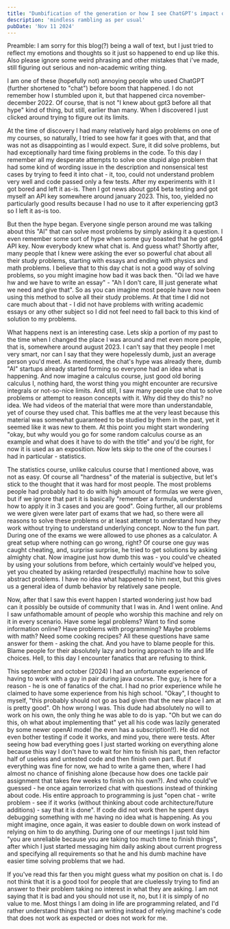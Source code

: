 ```yaml
---
title: "Dumbification of the generation or how I see ChatGPT's impact on society"
description: 'mindless rambling as per usual'
pubDate: 'Nov 11 2024'
---
```



Preamble: I am sorry for this blog(?) being a wall of text, but I just tried to reflect my emotions and thoughts so it just so happened to end up like this. Also please ignore some weird phrasing and other mistakes that i've made, still figuring out serious and non-academic writing thing.

I am one of these (hopefully not) annoying people who used ChatGPT (further shortened to "chat") before boom that happened. I do not remember how I stumbled upon it, but that happened circa november-december 2022. Of course, that is not "I knew about gpt3 before all that hype" kind of thing, but still, earlier than many. When I discovered I just clicked around trying to figure out its limits.


At the time of discovery I had many relatively hard algo problems on one of my courses, so naturally, I tried to see how far it goes with that, and that was not as disappointing as I would expect. Sure, it did solve problems, but had exceptionally hard time fixing problems in the code. To this day I remember all my desperate attempts to solve one stupid algo problem that had some kind of wording issue in the description and nonsensical test cases by trying to feed it into chat - it, too, could not understand problem very well and code passed only a few tests. After my experiments with it I got bored and left it as-is. Then I got news about gpt4 beta testing and got myself an API key somewhere around january 2023. This, too, yielded no particularly good results because I had no use to it after experiencing gpt3 so I left it as-is too. 


But then the hype began. Everyone single person around me was talking about this "AI" that can solve most problems by simply asking it a question. I even remember some sort of hype when some guy boasted that he got gpt4 API key. Now everybody knew what chat is. And guess what? Shortly after, many people that I knew were asking the ever so powerful chat about all their study problems, starting with essays and ending with physics and math problems. I believe that to this day chat is not a good way of solving problems, so you might imagine how bad it was back then. "Oi lad we have <subject> hw and we have to write an essay" - "Ah I don't care, Ill just generate what we need and give that". So as you can imagine most people have now been using this method to solve all their study problems. At that time I did not care much about that - I did not have problems with writing academic essays or any other subject so I did not feel need to fall back to this kind of solution to my problems.


What happens next is an interesting case. Lets skip a portion of my past to the time when I changed the place I was around and met even more people, that is, somewhere around august 2023. I can't say that they people I met very smart, nor can I say that they were hopelessly dumb, just an average person you'd meet. As mentioned, the chat's hype was already there, dumb "AI" startups already started forming so everyone had an idea what is happening. And now imagine a calculus course, just good old boring calculus I, nothing hard, the worst thing you might encounter are recursive integrals or not-so-nice limits. And still, I saw many people use chat to solve problems or attempt to reason concepts with it. Why did they do this? no idea. We had videos of the material that were more than understandable, yet of course they used chat. This baffles me at the very least because this material was somewhat guaranteed to be studied by them in the past, yet it seemed like it was new to them. At this point you might start wondering "okay, but why would you go for some random calculus course as an example and what does it have to do with the title" and you'd be right, for now it is used as an exposition. Now lets skip to the one of the courses I had in particular - statistics.

The statistics course, unlike calculus course that I mentioned above, was not as easy. Of course all "hardness" of the material is subjective, but let's stick to the thought that it was hard for most people. The most problems people had probably had to do with high amount of formulas we were given, but if we ignore that part it is basically "remember a formula, understand how to apply it in 3 cases and you are good". Going further, all our problems we were given were later part of exams that we had, so there were all reasons to solve these problems or at least attempt to understand how they work without trying to understand underlying concept. Now to the fun part. During one of the exams we were allowed to use phones as a calculator. A great setup where nothing can go wrong, right? Of course one guy was caught cheating, and, surprise surprise, he tried to get solutions by asking almighty chat. Now imagine just how dumb this was - you could've cheated by using your solutions from before, which certainly would've helped you, yet you cheated by asking retarded (respectfully) machine how to solve abstract problems. I have no idea what happened to him next, but this gives us a general idea of dumb behavior by relatively sane people.


Now, after that I saw this event happen I started wondering just how bad can it possibly be outside of community that I was in. And I went online. And I saw unfathomable amount of people who worship this machine and rely on it in every scenario. Have some legal problems? Want to find some information online? Have problems with programming? Maybe problems with math? Need some cooking recipes? All these questions have same answer for them - asking the chat. And you have to blame people for this. Blame people for their absolutely lazy and boring approach to life and life choices. Hell, to this day I encounter fanatics that are refusing to think. 

This september and october (2024) I had an unfortunate experience of having to work with a guy in pair during java course. The guy, is here for a reason - he is one of fanatics of the chat. I had no prior experience while he claimed to have some experience from his high school. "Okay", I thought to myself, "this probably should not go as bad given that the new place I am at is pretty good". Oh how wrong I was. This dude had absolutely no will to work on his own, the only thing he was able to do is yap. "Oh but we can do this, oh what about implementing that" yet all his code was lazily generated by some newer openAI model (he even has a subscription!!).  He did not even bother testing if code it works, and mind you, there were tests. After seeing how bad everything goes I just started working on everything alone because this way I don't have to wait for him to finish his part, then refactor half of useless and untested code and then finish own part. But if everything was fine for now, we had to write a game then, where I had almost no chance of finishing alone (because how does one tackle pair assignment that takes few weeks to finish on his own?). And who could've guessed - he once again terrorized chat with questions instead of thinking about code. His entire approach to programming is just "open chat - write problem - see if it works (without thinking about code architecture/future additions) - say that it is done". If code did not work then he spent days debugging something with me having no idea what is happening. As you might imagine, once again, it was easier to double down on work instead of relying on him to do anything. During one of our meetings I just told him "you are unreliable because you are taking too much time to finish things", after which I just started messaging him daily asking about current progress and specifying all requirements so that he and his dumb machine have easier time solving problems that we had.


If you've read this far then you might guess what my position on chat is. I do not think that it is a good tool for people that are cluelessly trying to find an answer to their problem taking no interest in what they are asking. I am not saying that it is bad and you should not use it, no, but I it is simply of no value to me. Most things I am doing in life are programming related, and I'd rather understand things that I am writing instead of relying machine's code that does not work as expected or does not work for me. 
